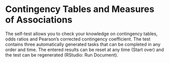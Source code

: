 # Contingency Tables and Measures of Associations
The self-test allows you to check your knowledge on contingency tables, odds ratios and Pearson’s corrected contingency coefficient. The test contains three automatically generated tasks that can be completed in any order and time. The entered results can be reset at any time (Start over) and the test can be regenerated (RStudio: Run Document).
